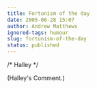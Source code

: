 ```yaml
---
title: Fortunism of the day
date: 2005-06-28 15:07
author: Andrew Matthews
ignored-tags: humour
slug: fortunism-of-the-day
status: published
---
```


/\* Halley \*/

(Halley's Comment.)
